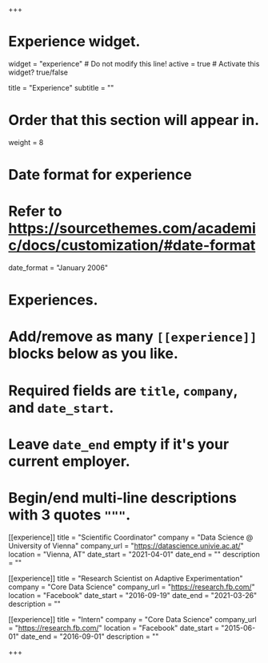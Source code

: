 +++
# Experience widget.
widget = "experience"  # Do not modify this line!
active = true  # Activate this widget? true/false

title = "Experience"
subtitle = ""

# Order that this section will appear in.
weight = 8

# Date format for experience
#   Refer to https://sourcethemes.com/academic/docs/customization/#date-format
date_format = "January 2006"

# Experiences.
#   Add/remove as many `[[experience]]` blocks below as you like.
#   Required fields are `title`, `company`, and `date_start`.
#   Leave `date_end` empty if it's your current employer.
#   Begin/end multi-line descriptions with 3 quotes `"""`.
[[experience]]
  title = "Scientific Coordinator"
  company = "Data Science @ University of Vienna"
  company_url = "https://datascience.univie.ac.at/"
  location = "Vienna, AT"
  date_start = "2021-04-01"
  date_end = ""
  description = ""

[[experience]]
  title = "Research Scientist on Adaptive Experimentation"
  company = "Core Data Science"
  company_url = "https://research.fb.com/"
  location = "Facebook"
  date_start = "2016-09-19"
  date_end = "2021-03-26"
  description = ""

[[experience]]
  title = "Intern"
  company = "Core Data Science"
  company_url = "https://research.fb.com/"
  location = "Facebook"
  date_start = "2015-06-01"
  date_end = "2016-09-01"
  description = ""

+++
